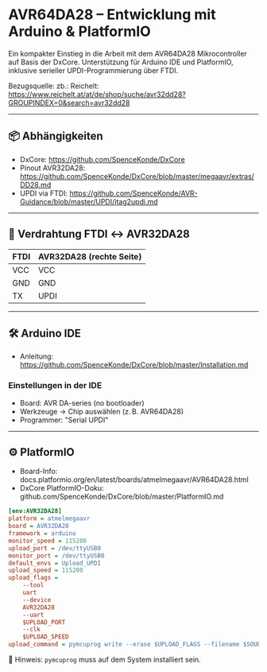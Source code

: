 # AVR64DA28 – Entwicklung mit Arduino & PlatformIO

Ein kompakter Einstieg in die Arbeit mit dem AVR64DA28 Mikrocontroller auf Basis der DxCore. Unterstützung für Arduino IDE und PlatformIO, inklusive serieller UPDI-Programmierung über FTDI.

Bezugsquelle: zb.: Reichelt: <https://www.reichelt.at/at/de/shop/suche/avr32dd28?GROUPINDEX=0&search=avr32dd28>

---

## 📦 Abhängigkeiten

* DxCore: <https://github.com/SpenceKonde/DxCore>
* Pinout AVR32DA28: <https://github.com/SpenceKonde/DxCore/blob/master/megaavr/extras/DD28.md>
* UPDI via FTDI: <https://github.com/SpenceKonde/AVR-Guidance/blob/master/UPDI/jtag2updi.md>

---

## 🔌 Verdrahtung FTDI ↔️ AVR32DA28

| FTDI | AVR32DA28 (rechte Seite) |
| ---- | ------------------------ |
| VCC  | VCC                      |
| GND  | GND                      |
| TX   | UPDI                     |

---

## 🛠️ Arduino IDE

* Anleitung: <https://github.com/SpenceKonde/DxCore/blob/master/Installation.md>

### Einstellungen in der IDE

* Board: AVR DA-series (no bootloader)
* Werkzeuge → Chip auswählen (z. B. AVR64DA28)
* Programmer: "Serial UPDI"

---

## ⚙️ PlatformIO

* Board-Info: docs.platformio.org/en/latest/boards/atmelmegaavr/AVR64DA28.html
* DxCore PlatformIO-Doku: github.com/SpenceKonde/DxCore/blob/master/PlatformIO.md

```ini
[env:AVR32DA28]
platform = atmelmegaavr
board = AVR32DA28
framework = arduino
monitor_speed = 115200
upload_port = /dev/ttyUSB0
monitor_port = /dev/ttyUSB0
default_envs = Upload_UPDI
upload_speed = 115200
upload_flags =
    --tool
    uart
    --device
    AVR32DA28 
    --uart
    $UPLOAD_PORT
    --clk
    $UPLOAD_SPEED
upload_command = pymcuprog write --erase $UPLOAD_FLAGS --filename $SOURCE
```

🔧 Hinweis: `pymcuprog` muss auf dem System installiert sein.


